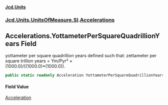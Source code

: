 #### [Jcd.Units](index.md 'index')
### [Jcd.Units.UnitsOfMeasure.SI](Jcd.Units.UnitsOfMeasure.SI.md 'Jcd.Units.UnitsOfMeasure.SI').[Accelerations](Accelerations.md 'Jcd.Units.UnitsOfMeasure.SI.Accelerations')

## Accelerations.YottameterPerSquareQuadrillionYears Field

yottameter per square quadrillion years defined such that: zettameter per square trillion years = Ym/Pyr² ×  
(1000.0)/((1000.0)*(1000.0)).

```csharp
public static readonly Acceleration YottameterPerSquareQuadrillionYears;
```

#### Field Value
[Acceleration](Acceleration.md 'Jcd.Units.UnitTypes.Acceleration')